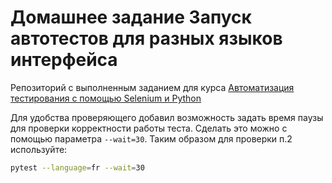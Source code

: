 # Домашнее задание Запуск автотестов для разных языков интерфейса

Репозиторий с выполненным заданием для курса [Автоматизация тестирования с помощью Selenium и Python](https://stepik.org/course/575)

Для удобства проверяющего добавил возможность задать время паузы для проверки корректности работы теста. Сделать это можно с помощью параметра `--wait=30`.
Таким образом для проверки п.2 используйте:
```sh
pytest --language=fr --wait=30
```